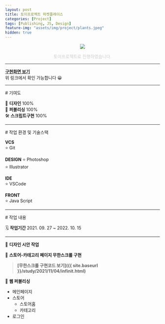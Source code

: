 ```yaml
---
layout: post
title: 토이프로젝트 마켓플레이스
categories: [Project]
tags: [Publishing, JS, Design]
feature-img: "assets/img/project/plants.jpeg"
hidden: true
---
```


<p style="text-align: center;">
<img src="{{ site.baseurl }}/assets/img/project/plants.jpeg">
</p>
<p style="color: #ccc; text-align: center">토이프로젝트로 진행하였습니다.</p>  

---
**[구현화면 보기](https://yi-jeong.github.io/PLANTS/index.html)**  
위 링크에서 확인 가능합니다 😀  

---
<p class="box-title"># 기여도</p>

🎨 **디자인** 100%  
📝 **퍼블리싱** 100%  
🛠 **스크립트구현** 100%  

----
<p class="box-title"># 작업 환경 및 기술스택</p>

**VCS**  
   ⭐️ Git

**DESIGN**
   ⭐️ Photoshop  
   ⭐️ Illustrator  
 
**IDE**   
   ⭐️ VSCode  

**FRONT**  
   ⭐️ Java Script

----

<p class="box-title"># 작업 내용</p>

🗓 **작업기간**  2021. 09. 27 ~ 2022. 10. 15

--- 

📌 **디자인 시안 작업**

📌 **스토어-카테고리 페이지 무한스크롤 구현**  
> **[무한스크롤 구현코드 보기]({{ site.baseurl }}/study/2021/11/04/infinit.html)**

📌 **웹 퍼블리싱** 
>
* 메인페이지
* 스토어
   * 스토어홈
   * 카테고리
* 로그인
